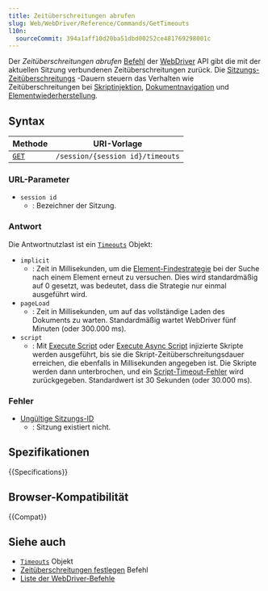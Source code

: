 ```yaml
---
title: Zeitüberschreitungen abrufen
slug: Web/WebDriver/Reference/Commands/GetTimeouts
l10n:
  sourceCommit: 394a1aff10d20ba51dbd00252ce481769298001c
---
```


Der _Zeitüberschreitungen abrufen_ [Befehl](/de/docs/Web/WebDriver/Reference/Commands) der [WebDriver](/de/docs/Web/WebDriver) API gibt die mit der aktuellen Sitzung verbundenen Zeitüberschreitungen zurück. Die [Sitzungs-Zeitüberschreitungs](/de/docs/Web/WebDriver/Reference/Timeouts) -Dauern steuern das Verhalten wie Zeitüberschreitungen bei [Skriptinjektion](/de/docs/Web/WebDriver/Reference/Timeouts#script), [Dokumentnavigation](/de/docs/Web/WebDriver/Reference/Timeouts#pageload) und [Elementwiederherstellung](/de/docs/Web/WebDriver/Reference/Timeouts#implicit).

## Syntax

| Methode                                | URI-Vorlage                      |
| -------------------------------------- | -------------------------------- |
| [`GET`](/de/docs/Web/HTTP/Methods/GET) | `/session/{session id}/timeouts` |

### URL-Parameter

- `session id`
  - : Bezeichner der Sitzung.

### Antwort

Die Antwortnutzlast ist ein [`Timeouts`](/de/docs/Web/WebDriver/Reference/Timeouts) Objekt:

- `implicit`
  - : Zeit in Millisekunden, um die [Element-Findestrategie](/de/docs/Web/WebDriver/WebElement) bei der Suche nach einem Element erneut zu versuchen. Dies wird standardmäßig auf 0 gesetzt, was bedeutet, dass die Strategie nur einmal ausgeführt wird.
- `pageLoad`
  - : Zeit in Millisekunden, um auf das vollständige Laden des Dokuments zu warten. Standardmäßig wartet WebDriver fünf Minuten (oder 300.000 ms).
- `script`
  - : Mit [Execute Script](/de/docs/Web/WebDriver/Commands/ExecuteScript) oder [Execute Async Script](/de/docs/Web/WebDriver/Commands/ExecuteAsyncScript) injizierte Skripte werden ausgeführt, bis sie die Skript-Zeitüberschreitungsdauer erreichen, die ebenfalls in Millisekunden angegeben ist. Die Skripte werden dann unterbrochen, und ein [Script-Timeout-Fehler](/de/docs/Web/WebDriver/Errors/ScriptTimeoutError) wird zurückgegeben. Standardwert ist 30 Sekunden (oder 30.000 ms).

### Fehler

- [Ungültige Sitzungs-ID](/de/docs/Web/WebDriver/Reference/Errors/InvalidSessionID)
  - : Sitzung existiert nicht.

## Spezifikationen

{{Specifications}}

## Browser-Kompatibilität

{{Compat}}

## Siehe auch

- [`Timeouts`](/de/docs/Web/WebDriver/Reference/Timeouts) Objekt
- [Zeitüberschreitungen festlegen](/de/docs/Web/WebDriver/Reference/Commands/SetTimeouts) Befehl
- [Liste der WebDriver-Befehle](/de/docs/Web/WebDriver/Reference/Commands)
